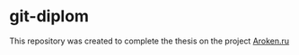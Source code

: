 # git-diplom
This repository was created to complete the thesis on the project [Aroken.ru](https://aroken.ru/)